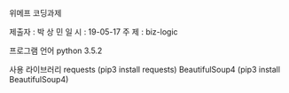 위메프 코딩과제

제출자 : 박 상 민
일 시 : 19-05-17
주 제 : biz-logic

프로그램 언어
python 3.5.2

사용 라이브러리
requests (pip3 install requests)
BeautifulSoup4 (pip3 install BeautifulSoup4)
